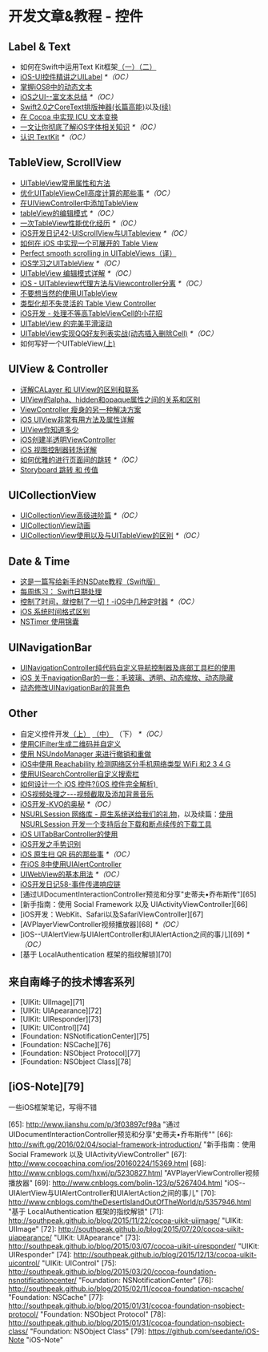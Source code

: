 # 开发文章&教程 - 控件

## Label & Text
- 如何在Swift中运用Text Kit框架[（一）][1][（二）][2]
- [iOS-UI控件精讲之UILabel][3] _\*（OC）_
- [掌握iOS8中的动态文本][4]
- [iOS之UI--富文本总结][5] _\*（OC）_
- [Swift2.0之CoreText排版神器(长篇高能)][6]以及[(续)][7]
- [在 Cocoa 中实现 ICU 文本变换][8]
- [一文让你彻底了解iOS字体相关知识][9] _\*（OC）_
- [认识 TextKit][10] _\*（OC）_

## TableView, ScrollView
- [UITableView常用属性和方法][11]
- [优化UITableViewCell高度计算的那些事][12] _\*（OC）_
- [在UIViewController中添加TableView][13]
- [tableView的编辑模式][14] _\*（OC）_
- [一次TableView性能优化经历][15] _\*（OC）_
- [iOS开发日记42-UIScrollView与UITableview][16] _\*（OC）_
- [如何在 iOS 中实现一个可展开的 Table View][17]
- [Perfect smooth scrolling in UITableViews（译）][18]
- [iOS学习之UITableView][19] _\*（OC）_
- [UITableView 编辑模式详解][20] _\*（OC）_
- [iOS - UITableview代理方法与Viewcontroller分离][21] _\*（OC）_
- [不要想当然的使用UITableView][22]
- [类型化却不失灵活的 Table View Controller][23]
- [iOS开发 - 处理不等高TableViewCell的小花招][24]
- [UITableView 的完美平滑滚动][25]
- [UITableView实现QQ好友列表实战(动态插入删除Cell)][26] _\*（OC）_
- 如何写好一个UITableView[(上)][27]

## UIView & Controller
- [详解CALayer 和 UIView的区别和联系][28]
- [UIView的alpha、hidden和opaque属性之间的关系和区别][29]
- [ViewController 瘦身的另一种解决方案][30]
- [iOS UIView非常有用方法及属性详解][31]
- [UIView你知道多少][32]
- [iOS创建半透明ViewController][33]
- [iOS 视图控制器转场详解][34]
- [如何优雅的进行页面间的跳转][35] _\*（OC）_
- [Storyboard 跳转 和 传值][36]

## UICollectionView
- [UICollectionView高级进阶篇][37] _\*（OC）_
- [UICollectionView动画][38]
- [UICollectionView使用以及与UITableView的区别][39] _\*（OC）_

## Date & Time
- [这是一篇写给新手的NSDate教程（Swift版）][40]
- [每周练习： Swift日期处理][41]
- [控制了时间，就控制了一切！-iOS中几种定时器][42] _\*（OC）_
- [iOS 系统时间格式区别][43]
- [NSTimer 使用锦囊][44]

## UINavigationBar
- [UINavigationController纯代码自定义导航控制器及底部工具栏的使用][45]
- [iOS 关于navigationBar的一些：毛玻璃、透明、动态缩放、动态隐藏][46]
- [动态修改UINavigationBar的背景色][47]

## Other
- 自定义控件开发[（上）][48] [（中）][49] （下） _\*（OC）_
- [使用CIFilter生成二维码并自定义][50]　
- [使用 NSUndoManager 来进行撤销和重做][51]
- [iOS中使用 Reachability 检测网络区分手机网络类型 WiFi 和2 3 4 G][52]
- [使用UISearchController自定义搜索栏][53]
- [如何设计一个 iOS 控件?(iOS 控件完全解析) ][54]
- [iOS视频处理之---视频截取及添加背景音乐][55]
- [iOS开发-KVO的奥秘][56] _\*（OC）_
- [NSURLSession 网络库 - 原生系统送给我们的礼物][57]，以及续篇：[使用 NSURLSession 开发一个支持后台下载和断点续传的下载工具][58]
- [iOS UITabBarController的使用][59]
- [iOS开发之手势识别][60]
- [iOS 原生扫 QR 码的那些事][61] _\*（OC）_
- [在iOS 8中使用UIAlertController][62]
- [UIWebView的基本用法][63] _\*（OC）_
- [iOS开发日记58-事件传递响应链][64]
- [通过UIDocumentInteractionController预览和分享"史蒂夫•乔布斯传"][65]
- [新手指南：使用 Social Framework 以及 UIActivityViewController][66]
- [iOS开发：WebKit、Safari以及SafariViewController][67]
- [AVPlayerViewController视频播放器][68] _\*（OC）_
- [iOS--UIAlertView与UIAlertController和UIAlertAction之间的事儿][69] _\*（OC）_
- [基于 LocalAuthentication 框架的指纹解锁][70]

## 来自南峰子的技术博客系列
- [UIKit: UIImage][71]
- [UIKit: UIApearance][72]
- [UIKit: UIResponder][73]
- [UIKit: UIControl][74]
- [Foundation: NSNotificationCenter][75]
- [Foundation: NSCache][76]
- [Foundation: NSObject Protocol][77]
- [Foundation: NSObject Class][78]

## [iOS-Note][79]
一些iOS框架笔记，写得不错

[1]:	http://www.devtalking.com/articles/text-kit-tutorial-in-swift-1/
[2]:	http://www.devtalking.com/articles/text-kit-tutorial-in-swift-2/
[3]:	http://www.cnblogs.com/iyou/p/4936606.html "iOS-UI控件精讲之UILabel"
[4]:	http://www.devtf.cn/?p=1199 "掌握iOS8中的动态文本"
[5]:	http://www.cnblogs.com/goodboy-heyang/p/5143135.html "iOS之UI--富文本总结"
[6]:	http://allluckly.cn/%E6%8A%95%E7%A8%BF/tuogao14 "Swift2.0之CoreText排版神器(长篇高能)January 31, 2016"
[7]:	http://allluckly.cn/%E6%8A%95%E7%A8%BF/tuogao17 "Swift2.0之CoreText排版神器(续)February 05, 2016"
[8]:	http://swift.gg/2016/02/23/cocoa-icu-text-transforms/ "在 Cocoa 中实现 ICU 文本变换"
[9]:	http://www.cnblogs.com/dsxniubility/p/4699352.html
[10]:	http://blog.jobbole.com/51965/
[11]:	http://beauty-soft.net/blog/ceiba/Ios/20140102/680.html
[12]:	http://blog.sunnyxx.com/2015/05/17/cell-height-calculation/
[13]:	http://conanwhf.gitcafe.io/2015/09/12/AddTableViewInUIViewController/
[14]:	http://www.cnblogs.com/1079062429lm/p/4820605.html
[15]:	http://yyny.me/ios/%E4%B8%80%E6%AC%A1TableView%E6%80%A7%E8%83%BD%E4%BC%98%E5%8C%96%E7%BB%8F%E5%8E%86/
[16]:	http://www.cnblogs.com/Twisted-Fate/p/4933135.html "iOS开发日记42-UIScrollView与UITableview"
[17]:	http://swift.gg/2015/12/03/expandable-table-view/ "如何在 iOS 中实现一个可展开的 Table View"
[18]:	http://southpeak.github.io/blog/2015/12/20/perfect-smooth-scrolling-in-uitableviews/ "Perfect smooth scrolling in UITableViews"
[19]:	http://www.cnblogs.com/zhenzhen123/p/5071743.html "iOS学习之UITableView"
[20]:	http://segmentfault.com/a/1190000004192662 "UITableView 编辑模式详解"
[21]:	http://www.jianshu.com/p/1ef24db79b48 "iOS - UITableview代理方法与Viewcontroller分离"
[22]:	http://sergiochan.xyz/2016/02/16/%E4%B8%8D%E8%A6%81%E6%83%B3%E5%BD%93%E7%84%B6%E7%9A%84%E5%B0%B1%E4%BD%BF%E7%94%A8UITableView/ "不要想当然的使用UITableView"
[23]:	http://www.cocoachina.com/ios/20160317/15702.html
[24]:	http://www.jianshu.com/p/a0342ee86431 "iOS开发 - 处理不等高TableViewCell的小花招"
[25]:	http://ios.jobbole.com/84360/
[26]:	http://www.jianshu.com/p/17517ae0df5e "UITableView实现QQ好友列表实战(动态插入删除Cell)"
[27]:	http://ios.jobbole.com/84676/
[28]:	http://www.jianshu.com/p/079e5cf0f014
[29]:	http://blog.csdn.net/martin_liang/article/details/40739845 "UIView的alpha、hidden和opaque属性之间的关系和区别"
[30]:	http://www.cocoachina.com/ios/20151116/14010.html
[31]:	http://blog.csdn.net/kingsley_cxz/article/details/9323327 "iOS UIView非常有用方法及属性详解"
[32]:	http://www.cnblogs.com/likwo/archive/2011/06/18/2084192.html "UIView你知道多少"
[33]:	http://miketech.it/ios-transparent-viewcontroller/
[34]:	https://github.com/seedante/iOS-Note/wiki/ViewController-Transition
[35]:	http://gaonan.me/2015/07/23/%E5%A6%82%E4%BD%95%E4%BC%98%E9%9B%85%E7%9A%84%E8%BF%9B%E8%A1%8C%E9%A1%B5%E9%9D%A2%E9%97%B4%E7%9A%84%E8%B7%B3%E8%BD%AC/
[36]:	http://www.cnblogs.com/pinecoder/p/5039777.html "Storyboard 跳转 和 传值"
[37]:	http://www.olinone.com/?p=280
[38]:	http://www.liuchungui.com/blog/2015/11/24/uicollectionviewdong-hua/ "UICollectionView动画"
[39]:	http://www.cnblogs.com/salam/p/5192576.html "UICollectionView使用以及与UITableView的区别"
[40]:	http://www.cocoachina.com/swift/20151126/14430.html "这是一篇写给新手的NSDate教程（Swift版）"
[41]:	https://github.com/icepy/_posts/issues/9 "每周练习： Swift日期处理"
[42]:	http://www.jianshu.com/p/21d351116587?sukey=fc78a68049a14bb2ca76044920265548313e975e28c8fd2be59c5e2cadecfddefd0bb6dab6853db6a6f72a8f3bee76a6
[43]:	http://www.cnblogs.com/simple-life-no1/p/4192311.html "iOS 系统时间格式区别"
[44]:	http://www.futantan.com/2016/04/14/NSTimer-tips/
[45]:	http://www.cnblogs.com/brance/p/4964769.html "swift-UINavigationController纯代码自定义导航控制器及底部工具栏的使用"
[46]:	http://www.jianshu.com/p/b2585c37e14b "iOS 关于navigationBar的一些：毛玻璃、透明、动态缩放、动态隐藏"
[47]:	http://tech.glowing.com/cn/change-uinavigationbar-backgroundcolor-dynamically/ "动态修改UINavigationBar的背景色"
[48]:	http://www.cnblogs.com/maomishen/p/4924726.html
[49]:	http://www.cnblogs.com/maomishen/p/4934742.html
[50]:	http://blog.yourtion.com/custom-cifilter-qrcode-generator.html
[51]:	http://swift.gg/2015/11/10/ios-undo-and-redo-with-nsundomanager/ "使用 NSUndoManager 来进行撤销和重做"
[52]:	http://www.cnblogs.com/jgCho/p/4959657.html "iOS中使用 Reachability 检测网络区分手机网络类型 WiFi 和2 3 4 G"
[53]:	http://swift.gg/2015/09/11/custom_search_bar_tutorial/ "使用UISearchController自定义搜索栏"
[54]:	http://blog.csdn.net/zhangao0086/article/details/45622875
[55]:	http://www.jianshu.com/p/aefacc2cf039 "iOS视频处理之---视频截取及添加背景音乐"
[56]:	http://www.jianshu.com/p/742b4b248da9 "iOS开发-KVO的奥秘"
[57]:	http://swiftcafe.io/2015/12/20/nsurlsession/ "NSURLSession 网络库 - 原生系统送给我们的礼物"
[58]:	http://swiftcafe.io/2015/12/23/nsurlsession-app/ "使用 NSURLSession 开发一个支持后台下载和断点续传的下载工具"
[59]:	http://www.cnblogs.com/jukaiit/p/5066468.html "iOS UITabBarController的使用"
[60]:	http://ios.jobbole.com/83338/
[61]:	http://c0ming.me/qr-code-scan/
[62]:	http://www.cnblogs.com/jgCho/p/5085016.html "在iOS 8中使用UIAlertController"
[63]:	http://www.cnblogs.com/MasterPeng/p/5009523.html "UIWebView的基本用法"
[64]:	http://www.cnblogs.com/Twisted-Fate/p/5088314.html "iOS开发日记58-事件传递响应链"
[65]:	http://www.jianshu.com/p/3f03897cf98a "通过UIDocumentInteractionController预览和分享"史蒂夫•乔布斯传""
[66]:	http://swift.gg/2016/02/04/social-framework-introduction/ "新手指南：使用 Social Framework 以及 UIActivityViewController"
[67]:	http://www.cocoachina.com/ios/20160224/15369.html
[68]:	http://www.cnblogs.com/hxwj/p/5230827.html "AVPlayerViewController视频播放器"
[69]:	http://www.cnblogs.com/bolin-123/p/5267404.html "iOS--UIAlertView与UIAlertController和UIAlertAction之间的事儿"
[70]:	http://www.cnblogs.com/theDesertIslandOutOfTheWorld/p/5357946.html "基于 LocalAuthentication 框架的指纹解锁"
[71]:	http://southpeak.github.io/blog/2015/11/22/cocoa-uikit-uiimage/ "UIKit: UIImage"
[72]:	http://southpeak.github.io/blog/2015/07/20/cocoa-uikit-uiapearance/ "UIKit: UIApearance"
[73]:	http://southpeak.github.io/blog/2015/03/07/cocoa-uikit-uiresponder/ "UIKit: UIResponder"
[74]:	http://southpeak.github.io/blog/2015/12/13/cocoa-uikit-uicontrol/ "UIKit: UIControl"
[75]:	http://southpeak.github.io/blog/2015/03/20/cocoa-foundation-nsnotificationcenter/ "Foundation: NSNotificationCenter"
[76]:	http://southpeak.github.io/blog/2015/02/11/cocoa-foundation-nscache/ "Foundation: NSCache"
[77]:	http://southpeak.github.io/blog/2015/01/31/cocoa-foundation-nsobject-protocol/ "Foundation: NSObject Protocol"
[78]:	http://southpeak.github.io/blog/2015/01/31/cocoa-foundation-nsobject-class/ "Foundation: NSObject Class"
[79]:	https://github.com/seedante/iOS-Note "iOS-Note"